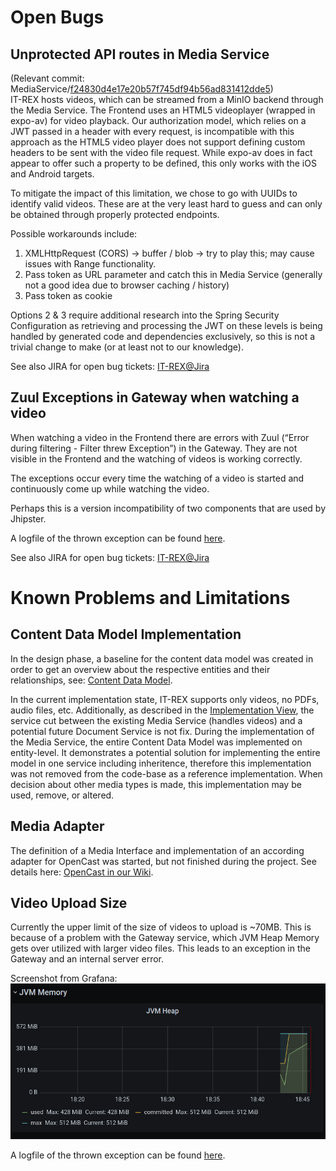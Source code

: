 # Open Bugs

## Unprotected API routes in Media Service

(Relevant commit: MediaService/[f24830d4e17e20b57f745df94b56ad831412dde5](https://github.com/IT-REX-Platform/MediaService/blob/f24830d4e17e20b57f745df94b56ad831412dde5/src/main/java/de/uni_stuttgart/it_rex/media/config/SecurityConfiguration.java#L75))  
IT-REX hosts videos, which can be streamed from a MinIO backend through the Media Service.
The Frontend uses an HTML5 videoplayer (wrapped in expo-av) for video playback.
Our authorization model, which relies on a JWT passed in a header with every request, is incompatible with this approach as the HTML5 video player does not support defining custom headers to be sent with the video file request. While expo-av does in fact appear to offer such a property to be defined, this only works with the iOS and Android targets.

To mitigate the impact of this limitation, we chose to go with UUIDs to identify valid videos. These are at the very least hard to guess and can only be obtained through properly protected endpoints.

Possible workarounds include:

1. XMLHttpRequest (CORS) -> buffer / blob -> try to play this; may cause issues with Range functionality.
2. Pass token as URL parameter and catch this in Media Service (generally not a good idea due to browser caching / history)
3. Pass token as cookie

Options 2 & 3 require additional research into the Spring Security Configuration as retrieving and processing the JWT on these levels is being handled by generated code and dependencies exclusively, so this is not a trivial change to make (or at least not to our knowledge).

See also JIRA for open bug tickets: [IT-REX@Jira](https://it-rex.atlassian.net/jira/software/c/projects/ITREX/issues/ITREX-677?jql=project%20%3D%20%22ITREX%22%20AND%20type%20%3D%20%22Bug%22%20ORDER%20BY%20created%20DESC)

## Zuul Exceptions in Gateway when watching a video

When watching a video in the Frontend there are errors with Zuul (“Error during filtering - Filter threw Exception”) in the Gateway. They are not visible in the Frontend and the watching of videos is working correctly.

The exceptions occur every time the watching of a video is started and continuously come up while watching the video.

Perhaps this is a version incompatibility of two components that are used by Jhipster.

A logfile of the thrown exception can be found [here](https://github.com/IT-REX-Platform/Wiki/blob/main/wiki/resource/logs/zuulException.md).

See also JIRA for open bug tickets: [IT-REX@Jira](https://it-rex.atlassian.net/jira/software/c/projects/ITREX/issues/ITREX-696?jql=project%20%3D%20%22ITREX%22%20ORDER%20BY%20created%20DESC)

# Known Problems and Limitations

## Content Data Model Implementation

In the design phase, a baseline for the content data model was created in order to get an overview about the respective entities and their relationships, see: [Content Data Model](Application-Architecture--Data-Model--Content).

In the current implementation state, IT-REX supports only videos, no PDFs, audio files, etc. Additionally, as described in the [Implementation View](Application-Architecture--Implementation-View#Document-Service), the service cut between the existing Media Service (handles videos) and a potential future Document Service is not fix. During the implementation of the Media Service, the entire Content Data Model was implemented on entity-level. It demonstrates a potential solution for implementing the entire model in one service including inheritence, therefore this implementation was not removed from the code-base as a reference implementation. When decision about other media types is made, this implementation may be used, remove, or altered.

## Media Adapter

The definition of a Media Interface and implementation of an according adapter for OpenCast was started, but not finished during the project. See details here: [OpenCast in our Wiki](Technical-Research--Data-Storage--OpenCast#implementation-attempt).

## Video Upload Size

Currently the upper limit of the size of videos to upload is ~70MB. This is because of a problem with the Gateway service, which JVM Heap Memory gets over utilized with larger video files. This leads to an exception in the Gateway and an internal server error.

Screenshot from Grafana:
![JVM Memory](./Images/heapOutOfMemory.PNG)

A logfile of the thrown exception can be found [here](https://github.com/IT-REX-Platform/Wiki/blob/main/wiki/resource/logs/heapOutOfMemory.md).
